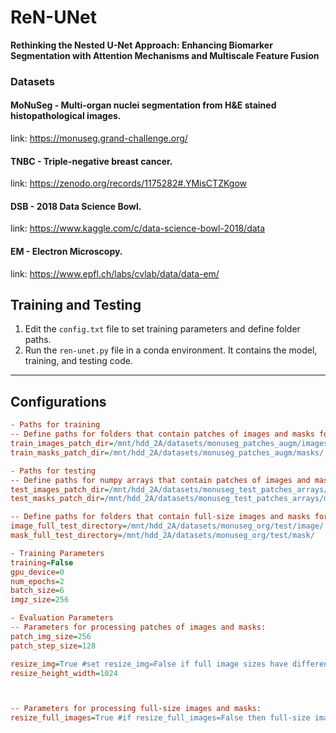 
# ReN-UNet

**Rethinking the Nested U-Net Approach: Enhancing Biomarker Segmentation with Attention Mechanisms and Multiscale Feature Fusion**





### Datasets

#### MoNuSeg - Multi-organ nuclei segmentation from H&E stained histopathological images.
link: https://monuseg.grand-challenge.org/

#### TNBC - Triple-negative breast cancer.
link: https://zenodo.org/records/1175282#.YMisCTZKgow

#### DSB - 2018 Data Science Bowl.
link: https://www.kaggle.com/c/data-science-bowl-2018/data

#### EM - Electron Microscopy.
link: https://www.epfl.ch/labs/cvlab/data/data-em/




## Training and Testing

1. Edit the `config.txt` file to set training parameters and define folder paths.
2. Run the `ren-unet.py` file in a conda environment. It contains the model, training, and testing code.





---

## Configurations
```ini
- Paths for training
-- Define paths for folders that contain patches of images and masks for training.
train_images_patch_dir=/mnt/hdd_2A/datasets/monuseg_patches_augm/images/
train_masks_patch_dir=/mnt/hdd_2A/datasets/monuseg_patches_augm/masks/

- Paths for testing
-- Define paths for numpy arrays that contain patches of images and masks for testing.
test_images_patch_dir=/mnt/hdd_2A/datasets/monuseg_test_patches_arrays/monuseg_org_X_test.npy
test_masks_patch_dir=/mnt/hdd_2A/datasets/monuseg_test_patches_arrays/monuseg_org_y_test.npy

-- Define paths for folders that contain full-size images and masks for testing.
image_full_test_directory=/mnt/hdd_2A/datasets/monuseg_org/test/image/
mask_full_test_directory=/mnt/hdd_2A/datasets/monuseg_org/test/mask/

- Training Parameters
training=False
gpu_device=0
num_epochs=2
batch_size=6
imgz_size=256

- Evaluation Parameters
-- Parameters for processing patches of images and masks:
patch_img_size=256
patch_step_size=128

resize_img=True #set resize_img=False if full image sizes have different width and height.
resize_height_width=1024



-- Parameters for processing full-size images and masks:
resize_full_images=True #if resize_full_images=False then full-size images are not scaled down, but evaluation takes more time.



